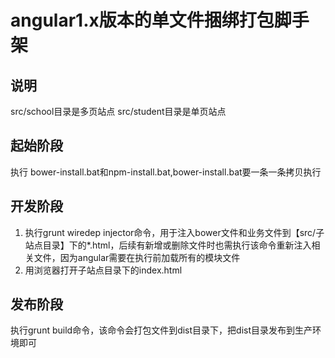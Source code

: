 # angular1.x版本的单文件捆绑打包脚手架
## 说明
src/school目录是多页站点
src/student目录是单页站点
## 起始阶段
执行 bower-install.bat和npm-install.bat,bower-install.bat要一条一条拷贝执行
## 开发阶段
1. 执行grunt wiredep injector命令，用于注入bower文件和业务文件到【src/子站点目录】下的*.html，后续有新增或删除文件时也需执行该命令重新注入相关文件，因为angular需要在执行前加载所有的模块文件
2. 用浏览器打开子站点目录下的index.html
## 发布阶段
执行grunt build命令，该命令会打包文件到dist目录下，把dist目录发布到生产环境即可